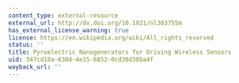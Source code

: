 ```yaml
---
content_type: external-resource
external_url: http://dx.doi.org/10.1021/nl303755m
has_external_license_warning: true
license: https://en.wikipedia.org/wiki/All_rights_reserved
status: ''
title: Pyroelectric Nanogenerators for Driving Wireless Sensors
uid: 347cd18a-6304-4e15-8852-0cd30d38ba4f
wayback_url: ''
---
```

